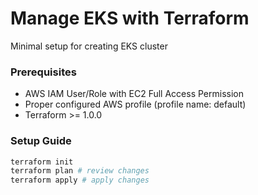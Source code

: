 # Manage EKS with Terraform

Minimal setup for creating EKS cluster

### Prerequisites

- AWS IAM User/Role with EC2 Full Access Permission
- Proper configured AWS profile (profile name: default)
- Terraform >= 1.0.0

### Setup Guide

```bash
terraform init
terraform plan # review changes
terraform apply # apply changes
```
